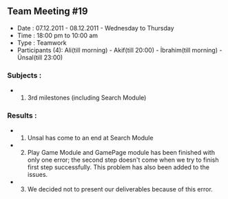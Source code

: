 ## Team Meeting #19 ##
  * Date : 07.12.2011 - 08.12.2011 - Wednesday to Thursday
  * Time : 18:00 pm to 10:00 am
  * Type : Teamwork
  * Participants (4): Ali(till morning) - Akif(till 20:00) - İbrahim(till morning) - Ünsal(till 23:00)
### Subjects : ###
  * 1. 3rd milestones (including Search Module)
### Results : ###
  * 1. Unsal has come to an end at Search Module
  * 2. Play Game Module and GamePage module has been finished with only one error; the second step doesn't come when we try to finish first step successfully. This problem has also been added to the issues.
  * 3. We decided not to present our deliverables because of this error.